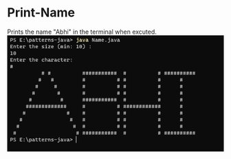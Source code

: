# Print-Name
Prints the name "Abhi" in the terminal when excuted.
<br>
<img src="https://github.com/chatterjeeabhigyan/Print-Name/blob/main/Screenshot%202023-04-20%20123651.png"></img>
